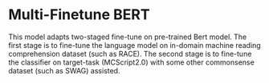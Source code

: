 # Multi-Finetune BERT

This model adapts two-staged fine-tune on pre-trained Bert model. The first stage is to fine-tune the language model on in-domain machine reading comprehension dataset (such as RACE). The second stage is to fine-tune the classifier on target-task (MCScript2.0) with some other commonsense dataset (such as SWAG) assisted. 
